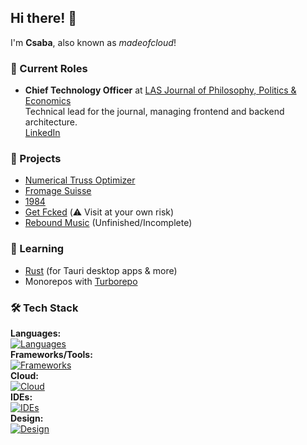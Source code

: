 ## Hi there! 👋
I'm **Csaba**, also known as *madeofcloud*!  

### 💼 Current Roles
- **Chief Technology Officer** at [LAS Journal of Philosophy, Politics & Economics](https://www.las-journal.com)  
  Technical lead for the journal, managing frontend and backend architecture.\
  [LinkedIn](https://www.linkedin.com/company/the-leysin-american-school-journal-of-philosophy-politics-economics/)

### 🔭 Projects

- [Numerical Truss Optimizer](https://github.com/madeofcloud/numerical-truss-optimizer)  
- [Fromage Suisse](https://fromagesuisse.madeofcloud.xyz)  
- [1984](https://1984.madeofcloud.xyz)  
- [Get Fcked](https://get-fcked.vercel.app) (⚠️ Visit at your own risk)  
- [Rebound Music](https://reboundmusic.app) (Unfinished/Incomplete)  

### 🌱 Learning
- [Rust](https://www.rust-lang.org/) (for Tauri desktop apps & more)  
- Monorepos with [Turborepo](https://turbo.build/repo)  

### 🛠️ Tech Stack

**Languages:**\
[![Languages](https://skillicons.dev/icons?i=js,ts,py,rust,cs,cpp)](https://skillicons.dev)  
**Frameworks/Tools:**\
[![Frameworks](https://skillicons.dev/icons?i=vite,svelte,nuxt,vue,tauri,electron,qt,arduino)](https://skillicons.dev)  
**Cloud:**\
[![Cloud](https://skillicons.dev/icons?i=vercel,cloudflare,firebase,gcp,planetscale)](https://skillicons.dev)  
**IDEs:**\
[![IDEs](https://skillicons.dev/icons?i=vscode,visualstudio)](https://skillicons.dev)  
**Design:**\
[![Design](https://skillicons.dev/icons?i=blender,ai)](https://skillicons.dev)  

<!--
**madeofcloud/madeofcloud** is a ✨ _special_ ✨ repository because its `README.md` (this file) appears on your GitHub profile.

Here are some ideas to get you started:

- 🔭 I’m currently working on ...
- 🌱 I’m currently learning ...
- 👯 I’m looking to collaborate on ...
- 🤔 I’m looking for help with ...
- 💬 Ask me about ...
- 📫 How to reach me: ...
- 😄 Pronouns: ...
- ⚡ Fun fact: ...
-->
